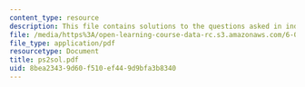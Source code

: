```yaml
---
content_type: resource
description: This file contains solutions to the questions asked in induction.
file: /media/https%3A/open-learning-course-data-rc.s3.amazonaws.com/6-042j-mathematics-for-computer-science-fall-2005/8bea23439d60f510ef449d9bfa3b8340_ps2sol.pdf
file_type: application/pdf
resourcetype: Document
title: ps2sol.pdf
uid: 8bea2343-9d60-f510-ef44-9d9bfa3b8340
---
```

